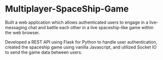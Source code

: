 # Multiplayer-SpaceShip-Game

Built a web application which allows authenticated users to engage in a live-messaging chat and battle each
other in a live spaceship-like game within the web browser.

Developed a REST API using Flask for Python to handle user authentication, created the spaceship game using
vanilla Javascript, and utilized Socket IO to send the game data between users.
